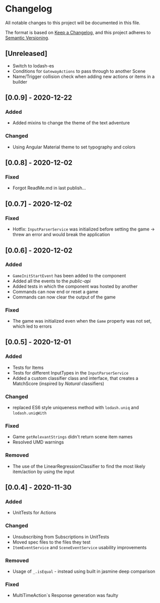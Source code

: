 # Changelog #

All notable changes to this project will be documented in this file.

The format is based on [Keep a Changelog](https://keepachangelog.com/en/1.0.0/),
and this project adheres to [Semantic Versioning](https://semver.org/spec/v2.0.0.html).

## [Unreleased] ##

- Switch to lodash-es
- Conditions for `GatewayActions` to pass through to another Scene
- Name/Trigger collision check when adding new actions or items in a builder

## [0.0.9] - 2020-12-22 ##

### Added ###

- Added mixins to change the theme of the text adventure

### Changed ###

- Using Angular Material theme to set typography and colors

## [0.0.8] - 2020-12-02 ##

### Fixed ###

- Forgot ReadMe.md in last publish...

## [0.0.7] - 2020-12-02 ##

### Fixed ###

- Hotfix: `InputParserService` was initialized before setting the game -> threw an error and would break the application

## [0.0.6] - 2020-12-02 ##

### Added ###

- `GameInitStartEvent` has been added to the component
- Added all the events to the _public-api_
- Added tests in which the component was hosted by another
- Commands can now end or reset a game
- Commands can now clear the output of the game

### Fixed ###

- The game was initialized even when the `Game` property was not set, which led to errors

## [0.0.5] - 2020-12-01 ##

### Added ###

- Tests for Items
- Tests for different InputTypes in the `InputParserService`
- Added a custom classifier class and interface, that creates a MatchScore (inspired by _Natural_ classifiers)

### Changed ###

- replaced ES6 style uniqueness method with `lodash.uniq` and `lodash.uniqWith`

### Fixed ###

- Game `getRelevantStrings` didn't return scene item names
- Resolved UMD warnings

### Removed ###

- The use of the LinearRegressionClassifier to find the most likely item/action by using the input

## [0.0.4] - 2020-11-30 ##

### Added ###

- UnitTests for Actions

### Changed ###

- Unsubscribing from Subscriptions in UnitTests
- Moved spec files to the files they test
- `ItemEventService` and `SceneEventService` usability improvements

### Removed ###

- Usage of `_.isEqual` - instead using built in jasmine deep comparison

### Fixed ###

- MultiTimeAction`s Response generation was faulty
